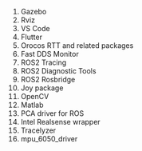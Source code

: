 1. Gazebo 
2. Rviz
3. VS Code
4. Flutter
5. Orocos RTT and related packages
6. Fast DDS Monitor
7. ROS2 Tracing  
8. ROS2 Diagnostic Tools
9. ROS2 Rosbridge
10. Joy package
11. OpenCV
12. Matlab
13. PCA driver for ROS
14. Intel Realsense wrapper
15. Tracelyzer
16. mpu_6050_driver